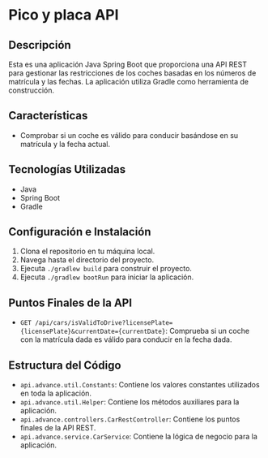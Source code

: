 # Pico y placa API

## Descripción
Esta es una aplicación Java Spring Boot que proporciona una API REST para gestionar las restricciones de los coches basadas en los números de matrícula y las fechas. La aplicación utiliza Gradle como herramienta de construcción.

## Características
- Comprobar si un coche es válido para conducir basándose en su matrícula y la fecha actual.

## Tecnologías Utilizadas
- Java
- Spring Boot
- Gradle

## Configuración e Instalación
1. Clona el repositorio en tu máquina local.
2. Navega hasta el directorio del proyecto.
3. Ejecuta `./gradlew build` para construir el proyecto.
4. Ejecuta `./gradlew bootRun` para iniciar la aplicación.

## Puntos Finales de la API
- `GET /api/cars/isValidToDrive?licensePlate={licensePlate}&currentDate={currentDate}`: Comprueba si un coche con la matrícula dada es válido para conducir en la fecha dada.

## Estructura del Código
- `api.advance.util.Constants`: Contiene los valores constantes utilizados en toda la aplicación.
- `api.advance.util.Helper`: Contiene los métodos auxiliares para la aplicación.
- `api.advance.controllers.CarRestController`: Contiene los puntos finales de la API REST.
- `api.advance.service.CarService`: Contiene la lógica de negocio para la aplicación.
